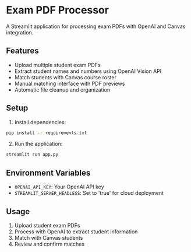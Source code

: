 # Exam PDF Processor

A Streamlit application for processing exam PDFs with OpenAI and Canvas integration.

## Features

- Upload multiple student exam PDFs
- Extract student names and numbers using OpenAI Vision API
- Match students with Canvas course roster
- Manual matching interface with PDF previews
- Automatic file cleanup and organization

## Setup

1. Install dependencies:
```bash
pip install -r requirements.txt
```

2. Run the application:
```bash
streamlit run app.py
```

## Environment Variables

- `OPENAI_API_KEY`: Your OpenAI API key
- `STREAMLIT_SERVER_HEADLESS`: Set to 'true' for cloud deployment

## Usage

1. Upload student exam PDFs
2. Process with OpenAI to extract student information
3. Match with Canvas students
4. Review and confirm matches